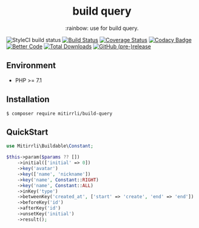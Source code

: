 <h1 align="center"> build query </h1>
<p align="center">:rainbow: use for build query.</p>

![StyleCI build status](https://github.styleci.io/repos/300122166/shield) 
[![Build Status](https://travis-ci.org/Mitirrli/build-query.svg?branch=master)](https://travis-ci.org/Mitirrli/build-query)
[![Coverage Status](https://coveralls.io/repos/github/Mitirrli/build-query/badge.svg?branch=master)](https://coveralls.io/github/Mitirrli/build-query?branch=master)
[![Codacy Badge](https://api.codacy.com/project/badge/Grade/0a4fbf4b819b4817a42976e452cef04b)](https://app.codacy.com/gh/Mitirrli/build-query?utm_source=github.com&utm_medium=referral&utm_content=Mitirrli/build-query&utm_campaign=Badge_Grade)
[![Better Code](https://bettercodehub.com/edge/badge/Mitirrli/build-query?branch=master)](https://bettercodehub.com/)
[![Total Downloads](https://poser.pugx.org/mitirrli/build-query/downloads)](https://packagist.org/packages/mitirrli/build-query)
[![GitHub (pre-)release](https://img.shields.io/github/release/mitirrli/build-query/all.svg)](https://github.com/mitirrli/build-query)

## Environment

   - PHP >= 7.1

## Installation

```shell script
$ composer require mitirrli/build-query
```

## QuickStart
```php
use Mitirrli\Buildable\Constant;

$this->param($params ?? [])
    ->initial(['initial' => 0])
    ->key('avatar')
    ->key(['name', 'nickname'])
    ->key('name', Constant::RIGHT)
    ->key('name', Constant::ALL)
    ->inKey('type')
    ->betweenKey('created_at', ['start' => 'create', 'end' => 'end'])
    ->beforeKey('id')
    ->afterKey('id')
    ->unsetKey('initial')
    ->result();
```  
